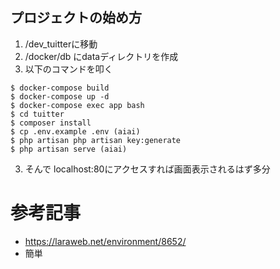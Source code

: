 ## プロジェクトの始め方

1. /dev_tuitterに移動
2. /docker/db にdataディレクトリを作成
3. 以下のコマンドを叩く

```
$ docker-compose build
$ docker-compose up -d
$ docker-compose exec app bash
$ cd tuitter
$ composer install
$ cp .env.example .env (aiai)
$ php artisan php artisan key:generate
$ php artisan serve (aiai)
```

3. そんで localhost:80にアクセスすれば画面表示されるはず多分


# 参考記事
- https://laraweb.net/environment/8652/
- 簡単
